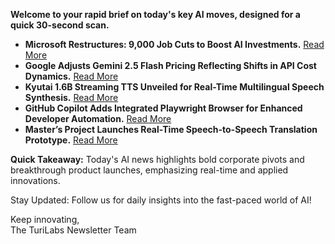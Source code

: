 **Welcome to your rapid brief on today's key AI moves, designed for a quick 30-second scan.**

- **Microsoft Restructures: 9,000 Job Cuts to Boost AI Investments.** [Read More](https://www.bbc.com/news/articles/cdxl0w1w394o)
- **Google Adjusts Gemini 2.5 Flash Pricing Reflecting Shifts in API Cost Dynamics.** [Read More](https://sutro.sh/blog/the-end-of-moore-s-law-for-ai-gemini-flash-offers-a-warning)
- **Kyutai 1.6B Streaming TTS Unveiled for Real-Time Multilingual Speech Synthesis.** [Read More](https://huggingface.co/kyutai/tts-1.6b-en_fr)
- **GitHub Copilot Adds Integrated Playwright Browser for Enhanced Developer Automation.** [Read More](https://github.blog/changelog/2025-07-02-copilot-coding-agent-now-has-its-own-web-browser/)
- **Master’s Project Launches Real-Time Speech-to-Speech Translation Prototype.** [Read More](https://arxiv.org/abs/2502.03382)

**Quick Takeaway:** Today's AI news highlights bold corporate pivots and breakthrough product launches, emphasizing real-time and applied innovations.

Stay Updated: Follow us for daily insights into the fast-paced world of AI! 

Keep innovating,  
The TuriLabs Newsletter Team